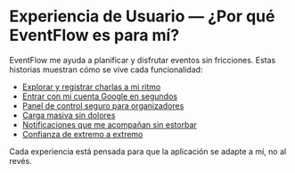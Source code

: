 # Experiencia de Usuario — ¿Por qué EventFlow es para mí?

EventFlow me ayuda a planificar y disfrutar eventos sin fricciones. Estas historias muestran cómo se vive cada funcionalidad:

- [Explorar y registrar charlas a mi ritmo](features/event-discovery-registration.md)
- [Entrar con mi cuenta Google en segundos](features/google-sign-in.md)
- [Panel de control seguro para organizadores](features/admin-area.md)
- [Carga masiva sin dolores](features/import-events.md)
- [Notificaciones que me acompañan sin estorbar](features/notifications.md)
- [Confianza de extremo a extremo](features/supply-chain-security.md)

Cada experiencia está pensada para que la aplicación se adapte a mí, no al revés.
